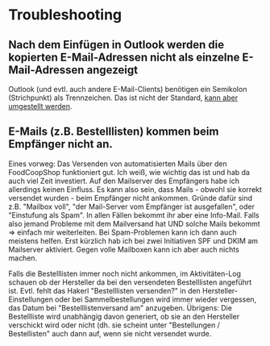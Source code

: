 # Troubleshooting

## Nach dem Einfügen in Outlook werden die kopierten E-Mail-Adressen nicht als einzelne E-Mail-Adressen angezeigt

Outlook (und evtl. auch andere E-Mail-Clients) benötigen ein Semikolon (Strichpunkt) als Trennzeichen. Das ist nicht der Standard, [kann aber umgestellt werden](https://www.lifewire.com/separate-multiple-email-recipients-1173274).

## E-Mails (z.B. Bestelllisten) kommen beim Empfänger nicht an.

Eines vorweg: Das Versenden von automatisierten Mails über den FoodCoopShop funktioniert gut. Ich weiß, wie wichtig das ist und hab da auch viel Zeit investiert. Auf den Mailserver des Empfängers habe ich allerdings keinen Einfluss. Es kann also sein, dass Mails - obwohl sie korrekt versendet wurden - beim Empfänger nicht ankommen. Gründe dafür sind z.B. "Mailbox voll", "der Mail-Server vom Empfänger ist ausgefallen", oder "Einstufung als Spam". In allen Fällen bekommt ihr aber eine Info-Mail. Falls also jemand Probleme mit dem Mailversand hat UND solche Mails bekommt => einfach mir weiterleiten. Bei Spam-Problemen kann ich dann auch meistens helfen. Erst kürzlich hab ich bei zwei Initiativen SPF und DKIM am Mailserver aktiviert. Gegen volle Mailboxen kann ich aber auch nichts machen.

Falls die Bestelllisten immer noch nicht ankommen, im Aktivitäten-Log schauen ob der Hersteller da bei den versendeten Bestelllisten angeführt ist. Evtl. fehlt das Hakerl "Bestelllisten versenden?" in den Hersteller-Einstellungen oder bei Sammelbestellungen wird immer wieder vergessen, das Datum bei "Bestelllistenversand am" anzugeben. Übrigens: Die Bestellliste wird unabhängig davon generiert, ob sie an den Hersteller verschickt wird oder nicht (dh. sie scheint unter "Bestellungen / Bestellisten" auch dann auf, wenn sie nicht versendet wurde.
